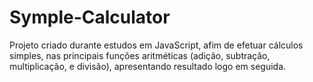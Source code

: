# Symple-Calculator

Projeto criado durante estudos em JavaScript, afim de efetuar cálculos simples, nas principais funções aritméticas (adição, subtração, multiplicação, e divisão), apresentando resultado logo em seguida. 
